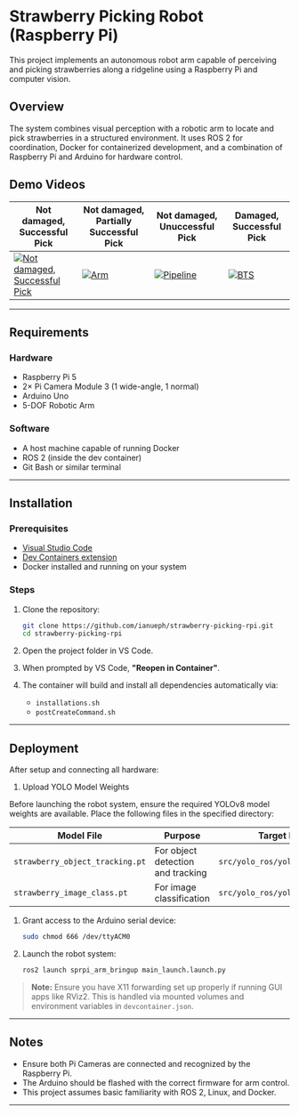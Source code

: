 # Strawberry Picking Robot (Raspberry Pi)

This project implements an autonomous robot arm capable of perceiving and picking strawberries along a ridgeline using a Raspberry Pi and computer vision.

## Overview

The system combines visual perception with a robotic arm to locate and pick strawberries in a structured environment. It uses ROS 2 for coordination, Docker for containerized development, and a combination of Raspberry Pi and Arduino for hardware control.

## Demo Videos

| Not damaged, Successful Pick | Not damaged, Partially Successful Pick | Not damaged, Unuccessful Pick | Damaged, Successful Pick |
|----------------------|----------------------|---------------|-------------------|
| [![Not damaged, Successful Pick](https://i.ytimg.com/vi/FgwHGqu-LLM/hqdefault.jpg)](https://www.youtube.com/shorts/Jc2jJJqsEMs) | [![Arm](https://i.ytimg.com/vi/nUUJdWZODPo/hqdefault.jpg)](https://www.youtube.com/shorts/nUUJdWZODPo) | [![Pipeline](https://i.ytimg.com/vi/5XrlYmzagXs/hqdefault.jpg)](https://www.youtube.com/shorts/5XrlYmzagXs) | [![BTS](https://i.ytimg.com/vi/FgwHGqu-LLM/hqdefault.jpg)](https://www.youtube.com/shorts/FgwHGqu-LLM) |

---

## Requirements

### Hardware

- Raspberry Pi 5
- 2× Pi Camera Module 3 (1 wide-angle, 1 normal)
- Arduino Uno
- 5-DOF Robotic Arm

### Software

- A host machine capable of running Docker
- ROS 2 (inside the dev container)
- Git Bash or similar terminal

---

## Installation

### Prerequisites

- [Visual Studio Code](https://code.visualstudio.com/)
- [Dev Containers extension](https://marketplace.visualstudio.com/items?itemName=ms-vscode-remote.remote-containers)
- Docker installed and running on your system

### Steps

1. Clone the repository:
    ```bash
    git clone https://github.com/ianueph/strawberry-picking-rpi.git
    cd strawberry-picking-rpi
    ```

2. Open the project folder in VS Code.

3. When prompted by VS Code, **"Reopen in Container"**.

4. The container will build and install all dependencies automatically via:
   - `installations.sh`
   - `postCreateCommand.sh`

---

## Deployment

After setup and connecting all hardware:

1. Upload YOLO Model Weights

Before launching the robot system, ensure the required YOLOv8 model weights are available. Place the following files in the specified directory:

| Model File | Purpose                      | Target Directory                                        |
|------------|------------------------------|---------------------------------------------------------|
| `strawberry_object_tracking.pt` | For object detection and tracking | `src/yolo_ros/yolo_bringup/launch/` |
| `strawberry_image_class.pt`     | For image classification          | `src/yolo_ros/yolo_bringup/launch/` |

1. Grant access to the Arduino serial device:

    ```bash
    sudo chmod 666 /dev/ttyACM0
    ```

2. Launch the robot system:

    ```bash
    ros2 launch sprpi_arm_bringup main_launch.launch.py
    ```
> **Note:** Ensure you have X11 forwarding set up properly if running GUI apps like RViz2. This is handled via mounted volumes and environment variables in `devcontainer.json`.

---

## Notes

- Ensure both Pi Cameras are connected and recognized by the Raspberry Pi.
- The Arduino should be flashed with the correct firmware for arm control.
- This project assumes basic familiarity with ROS 2, Linux, and Docker.

---
